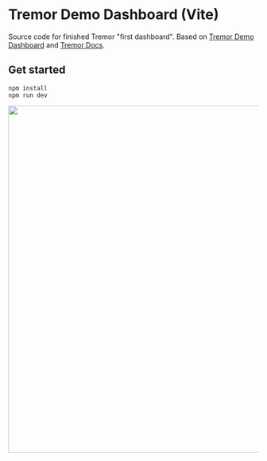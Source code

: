 # Tremor Demo Dashboard (Vite)

Source code for finished Tremor "first dashboard". Based on [Tremor Demo Dashboard](https://demo.tremor.so) and [Tremor Docs](https://www.tremor.so/docs/getting-started/demo-dashboard).

## Get started
```
npm install
npm run dev
```

<img src="https://i.postimg.cc/W3xBPtwB/SCR-20230321-kit.png" width="700">
